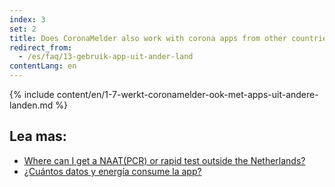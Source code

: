 ```yaml
---
index: 3
set: 2
title: Does CoronaMelder also work with corona apps from other countries?
redirect_from: 
  - /es/faq/13-gebruik-app-uit-ander-land
contentLang: en
---
```

{% include content/en/1-7-werkt-coronamelder-ook-met-apps-uit-andere-landen.md %}

## Lea mas:


- [Where can I get a NAAT(PCR) or rapid test outside the Netherlands?](https://www.netherlandsworldwide.nl/documents/frequently-asked-questions/where-can-i-get-a-pcr-or-rapid-test-outside-the-netherlands)
- [¿Cuántos datos y energía consume la app?](/{{page.lang}}/faq/2-2-hoeveel-data-en-stroom-gebruikt-de-app)
